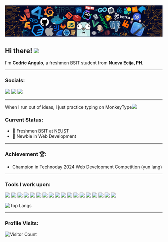 <img src="/banner.png" loading="lazy" alt="banner">

## Hi there! <img src="https://media.giphy.com/media/hvRJCLFzcasrR4ia7z/giphy.gif" width="30px">

I'm **Cedric Angulo**, a freshmen BSIT student from **Nueva Ecija, PH**.

-------------------------------------------

### Socials:

<a href="https://linkedin.com/in/cedric-angulo-2632ab256"><img src="https://img.shields.io/badge/Cedric Angulo-%230077B5.svg?style=for-the-badge&logo=linkedin&logoColor=white"></a> 
<a href="https://www.facebook.com/bryan.19.hp"><img src="https://img.shields.io/badge/Angulo Cedric-1877F2?style=for-the-badge&logo=facebook&logoColor=white"></a>
<a href="https://m.me/bryan.19.hp"><img src="https://img.shields.io/badge/Angulo Cedric-1877F2?style=for-the-badge&logo=messenger&logoColor=white"></a>

-------------------------------------------

When I run out of ideas, I just practice typing on MonkeyType<img src="https://media.giphy.com/media/WUlplcMpOCEmTGBtBW/giphy.gif" width="30">

### Current Status:

- 💼 Freshmen BSIT at <a href="https://neust.edu.ph/" target="_blank">NEUST</a>
- 🌱 Newbie in Web Development

-------------------------------------------

### Achievement 🏆:

- Champion in Technoday 2024 Web Development Competition (yun lang)

-------------------------------------------

### Tools I work upon:

<img src="https://img.shields.io/badge/html5-%23E34F26.svg?style=for-the-badge&logo=html5&logoColor=white">   <img src="https://img.shields.io/badge/css3%20-%2314354C.svg?&style=for-the-badge&logo=css3&logoColor=white">    <img src="https://img.shields.io/badge/tailwindcss-0F172A.svg?&style=for-the-badge&logo=TailwindCSS&logoColor=38BDF8">   <img src="https://img.shields.io/badge/javascript%20-%23323330.svg?&style=for-the-badge&logo=javascript&logoColor=%23F7DF1E">   <img src="https://img.shields.io/badge/Node%20js-339933?style=for-the-badge&logo=nodedotjs&logoColor=white">   <img src="https://img.shields.io/badge/php-%23777BB4.svg?style=for-the-badge&logo=php&logoColor=white">   <img src="https://img.shields.io/badge/c++-%2300599C.svg?style=for-the-badge&logo=c%2B%2B&logoColor=white">   <img src="https://img.shields.io/badge/mysql-%2300000f.svg?style=for-the-badge&logo=mysql&logoColor=white">   <img src="https://img.shields.io/badge/XAMPP-white?logo=xampp&logoColor=fb7a24&style=for-the-badge">   <img src="https://img.shields.io/badge/Composer-885630?style=for-the-badge&logo=Composer&logoColor=white">   <img src="https://img.shields.io/badge/vercel-%23000000.svg?style=for-the-badge&logo=vercel&logoColor=white">   <img src="https://img.shields.io/badge/-VS%20Code-000000?style=for-the-badge&logo=Visual-studio-code&logoColor=blue">    <img src="https://img.shields.io/badge/Visual_Studio-5C2D91?style=for-the-badge&logo=visual%20studio&logoColor=white">   <img src="https://img.shields.io/badge/Adobe%20Photoshop-31A8FF?style=for-the-badge&logo=Adobe%20Photoshop&logoColor=black">    <img src="https://img.shields.io/badge/prettier-1A2C34?style=for-the-badge&logo=prettier&logoColor=F7BA3E">    <img src="https://img.shields.io/badge/Brave-FF1B2D?style=for-the-badge&logo=Brave&logoColor=white">    <img src="https://img.shields.io/badge/Git-F1502F?style=for-the-badge&logo=Git&logoColor=white">    <img src="https://img.shields.io/badge/Reactjs-23272F?style=for-the-badge&logo=React&logoColor=58c4dc">

![Top Langs](https://github-readme-stats.vercel.app/api/top-langs/?username=bryan308&layout=compact&theme=dark)
 
[//]: <> (Credits: bryan308)
[//]: <> (Credits: Last edited on: 05/12/24)

-------------------------------------------

### Profile Visits:
![Visitor Count](https://profile-counter.glitch.me/{bryan308}/count.svg)
